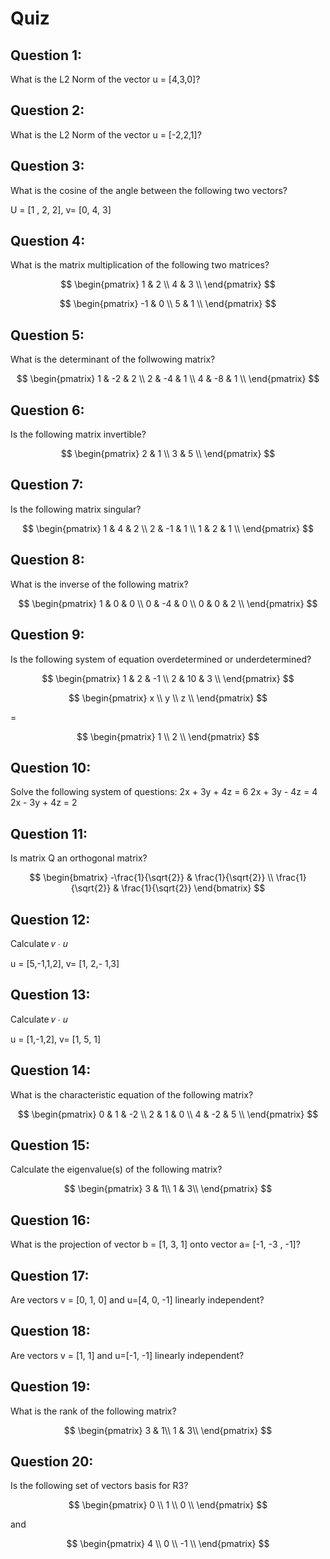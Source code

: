 # Quiz

## Question 1:

What is the L2 Norm of the vector u = [4,3,0]?

## Question 2:

What is the L2 Norm of the vector u = [-2,2,1]?

## Question 3:
What is the cosine of the angle between the following two vectors?

U = [1 , 2, 2], v= [0, 4, 3]


## Question 4:
What is the matrix multiplication of the following two matrices?

$$
\begin{pmatrix}
    1 & 2 \\
    4 & 3 \\
\end{pmatrix}
$$

$$
\begin{pmatrix}
    -1 & 0 \\
    5 & 1 \\
\end{pmatrix}
$$

## Question 5:
What is the determinant of the follwowing matrix?

$$
\begin{pmatrix}
    1 & -2 & 2 \\
    2 & -4 & 1 \\
    4 & -8 & 1 \\
\end{pmatrix}
$$

## Question 6:

Is the following matrix invertible?

$$
\begin{pmatrix}
    2 & 1 \\
    3 & 5 \\
\end{pmatrix}
$$
## Question 7:
Is the following matrix singular?

$$
\begin{pmatrix}
    1 & 4 & 2 \\
    2 & -1 & 1 \\
    1 & 2 & 1 \\
\end{pmatrix}
$$
## Question 8:
What is the inverse of the following matrix?

$$
\begin{pmatrix}
    1 & 0 & 0 \\
    0 & -4 & 0 \\
    0 & 0 & 2 \\
\end{pmatrix}
$$

## Question 9:
Is the following system of equation overdetermined or underdetermined?

$$
\begin{pmatrix}
    1 & 2 & -1 \\
    2 & 10 & 3 \\
\end{pmatrix}
$$

$$
\begin{pmatrix}
    x \\
    y \\
    z \\
\end{pmatrix}
$$

=

$$
\begin{pmatrix}
    1 \\
    2 \\
\end{pmatrix}
$$


## Question 10:
Solve the following system of questions:
2x + 3y + 4z = 6
2x + 3y - 4z = 4 
2x - 3y + 4z = 2

## Question 11:
Is matrix Q an orthogonal matrix?

$$
\begin{bmatrix}
-\frac{1}{\sqrt{2}} & \frac{1}{\sqrt{2}} \\
\frac{1}{\sqrt{2}} & \frac{1}{\sqrt{2}}
\end{bmatrix}
$$
## Question 12:
Calculate 𝑣 ∙ 𝑢 

u = [5,-1,1,2], v= [1, 2,- 1,3] 

## Question 13:
Calculate 𝑣 ∙ 𝑢 

u = [1,-1,2], v= [1, 5, 1] 

## Question 14:
What is the characteristic equation of the following matrix?

$$
\begin{pmatrix}
    0 & 1 & -2 \\
    2 & 1 & 0 \\
    4 & -2 & 5 \\
\end{pmatrix}
$$

## Question 15:
Calculate the eigenvalue(s) of the following matrix? 


$$
\begin{pmatrix}
    3 & 1\\
    1 & 3\\
\end{pmatrix}
$$

## Question 16:
What is the projection of vector b = [1, 3, 1] onto vector a= [-1, -3 , -1]? 

## Question 17:
Are vectors v = [0, 1, 0] and u=[4, 0, -1] linearly independent? 

## Question 18:
Are vectors v = [1, 1] and u=[-1, -1] linearly independent? 

## Question 19:
What is the rank of the following matrix?

$$
\begin{pmatrix}
    3 & 1\\
    1 & 3\\
\end{pmatrix}
$$

## Question 20:
Is the following set of vectors basis for R3? 

$$
\begin{pmatrix}
    0 \\
    1 \\
    0 \\
\end{pmatrix}
$$

and

$$
\begin{pmatrix}
    4 \\
    0 \\
    -1 \\
\end{pmatrix}
$$
